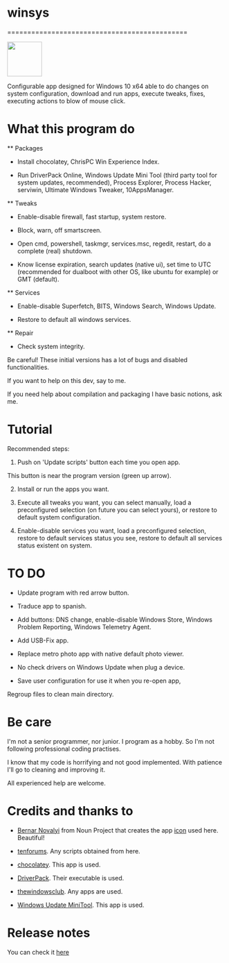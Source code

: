 # winsys
=============================================

<img src="https://raw.githubusercontent.com/adgellida/winsys/master/images/winsys.ico" width="80">

Configurable app designed for Windows 10 x64 able to do changes on system configuration, download and run apps, execute tweaks, fixes, executing actions to blow of mouse click.

What this program do
=============================================
** Packages

* Install chocolatey, ChrisPC Win Experience Index.

* Run DriverPack Online, Windows Update Mini Tool (third party tool for system updates, recommended), Process Explorer, Process Hacker, serviwin, Ultimate Windows Tweaker, 10AppsManager.

** Tweaks

* Enable-disable firewall, fast startup, system restore.

* Block, warn, off smartscreen.

* Open cmd, powershell, taskmgr, services.msc, regedit, restart, do a complete (real) shutdown.

* Know license expiration, search updates (native ui), set time to UTC (recommended for dualboot with other OS, like ubuntu for example) or GMT (default).

** Services

* Enable-disable Superfetch, BITS, Windows Search, Windows Update.

* Restore to default all windows services.

** Repair

* Check system integrity.


Be careful! These initial versions has a lot of bugs and disabled functionalities.

If you want to help on this dev, say to me.

If you need help about compilation and packaging I have basic notions, ask me.

Tutorial
=============================================

Recommended steps:

1. Push on 'Update scripts' button each time you open app.

This button is near the program version (green up arrow).

2. Install or run the apps you want.

3. Execute all tweaks you want, you can select manually, load a preconfigured selection (on future you can select yours), or restore to default system configuration.

4. Enable-disable services you want, load a preconfigured selection, restore to default services status you see, restore to default all services status existent on system.

TO DO
=============================================

* Update program with red arrow button.

* Traduce app to spanish.

* Add buttons: DNS change, enable-disable Windows Store, Windows Problem Reporting, Windows Telemetry Agent.

* Add USB-Fix app.

* Replace metro photo app with native default photo viewer.

* No check drivers on Windows Update when plug a device.

* Save user configuration for use it when you re-open app, 

Regroup files to clean main directory.

Be care
=============================================

I'm not a senior programmer, nor junior. I program as a hobby. So I'm not following professional coding practises.

I know that my code is horrifying and not good implemented. With patience I'll go to cleaning and improving it. 

All experienced help are welcome.

Credits and thanks to
=============================================

* [Bernar Novalyi](https://thenounproject.com/bernar.novalyi/) from Noun Project that creates the app [icon](https://thenounproject.com/term/terminal/715962/) used here. Beautiful!

* [tenforums](https://www.tenforums.com). Any scripts obtained from here.

* [chocolatey](https://chocolatey.org). This app is used.

* [DriverPack](https://drp.su/en). Their executable is used.

* [thewindowsclub](http://www.thewindowsclub.com). Any apps are used.

* [Windows Update MiniTool](https://wumt.blogspot.com.es). This app is used.

Release notes
=============================================

You can check it [here](https://github.com/adgellida/winsys/releases)